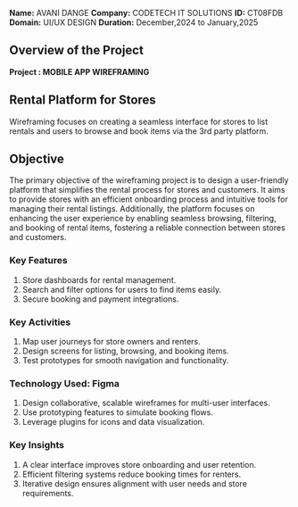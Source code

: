 **Name:** AVANI DANGE
**Company:** CODETECH IT SOLUTIONS
**ID:**  CT08FDB
**Domain:** UI/UX DESIGN
**Duration:** December,2024 to January,2025

## Overview of the Project
**Project : MOBILE APP WIREFRAMING**

## Rental Platform for Stores
Wireframing focuses on creating a seamless interface for stores to list rentals and users to browse and book items via the 3rd party platform.
## Objective

The primary objective of the wireframing project is to design a user-friendly platform that simplifies the rental process for stores and customers. It aims to provide stores with an efficient onboarding process and intuitive tools for managing their rental listings. Additionally, the platform focuses on enhancing the user experience by enabling seamless browsing, filtering, and booking of rental items, fostering a reliable connection between stores and customers.

### Key Features  
1. Store dashboards for rental management.  
2. Search and filter options for users to find items easily.  
3. Secure booking and payment integrations.  

### Key Activities  
1. Map user journeys for store owners and renters.  
2. Design screens for listing, browsing, and booking items.  
3. Test prototypes for smooth navigation and functionality.  

### Technology Used: Figma  
1. Design collaborative, scalable wireframes for multi-user interfaces.  
2. Use prototyping features to simulate booking flows.  
3. Leverage plugins for icons and data visualization.  

### Key Insights  
1. A clear interface improves store onboarding and user retention.  
2. Efficient filtering systems reduce booking times for renters.  
3. Iterative design ensures alignment with user needs and store requirements.  


